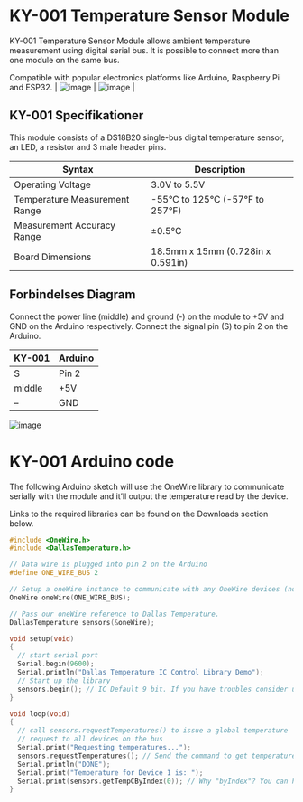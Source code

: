 # KY-001 Temperature Sensor Module

KY-001 Temperature Sensor Module allows ambient temperature measurement using digital serial bus. It is possible to connect more than one module on the same bus.

Compatible with popular electronics platforms like Arduino, Raspberry Pi and ESP32.
| ![image](https://user-images.githubusercontent.com/44589560/159486545-f6b58e87-e271-4fe9-a596-2dd5940f5c26.png)      | ![image](https://user-images.githubusercontent.com/44589560/159486603-f9657810-b704-4954-a544-0509e348b212.png) |

## KY-001 Specifikationer
This module consists of a DS18B20 single-bus digital temperature sensor, an LED, a resistor and 3 male header pins.<br />

| Syntax      | Description |
| ----------- | ----------- |
| Operating Voltage      | 3.0V to 5.5V       |
| Temperature Measurement Range   | -55°C to 125°C (-57°F to 257°F)        |
| Measurement Accuracy Range   | ±0.5°C        |
| Board Dimensions   | 18.5mm x 15mm (0.728in x 0.591in)        |


## Forbindelses Diagram
Connect the power line (middle) and ground (-) on the module to +5V and GND on the Arduino respectively. Connect the signal pin (S) to pin 2 on the Arduino.

| KY-001 | Arduino |
| ------ | ------- |
| S      | Pin 2   |
| middle | +5V     |
| –	     | GND     | 

![image](https://user-images.githubusercontent.com/44589560/159487143-65ef6be7-3720-44ed-8d7d-61bf66c52c95.png)

# KY-001 Arduino code
The following Arduino sketch will use the OneWire library to communicate serially with the module and it’ll output the temperature read by the device. 

Links to the required libraries can be found on the Downloads section below.

```c++
#include <OneWire.h>
#include <DallasTemperature.h>

// Data wire is plugged into pin 2 on the Arduino
#define ONE_WIRE_BUS 2

// Setup a oneWire instance to communicate with any OneWire devices (not just Maxim/Dallas temperature ICs)
OneWire oneWire(ONE_WIRE_BUS);

// Pass our oneWire reference to Dallas Temperature. 
DallasTemperature sensors(&oneWire);

void setup(void)
{
  // start serial port
  Serial.begin(9600);
  Serial.println("Dallas Temperature IC Control Library Demo");
  // Start up the library
  sensors.begin(); // IC Default 9 bit. If you have troubles consider upping it 12. Ups the delay giving the IC more time to process the temperature measurement
}

void loop(void)
{ 
  // call sensors.requestTemperatures() to issue a global temperature 
  // request to all devices on the bus
  Serial.print("Requesting temperatures...");
  sensors.requestTemperatures(); // Send the command to get temperatures
  Serial.println("DONE");
  Serial.print("Temperature for Device 1 is: ");
  Serial.print(sensors.getTempCByIndex(0)); // Why "byIndex"? You can have more than one IC on the same bus. 0 refers to the first IC on the wire
}
```
